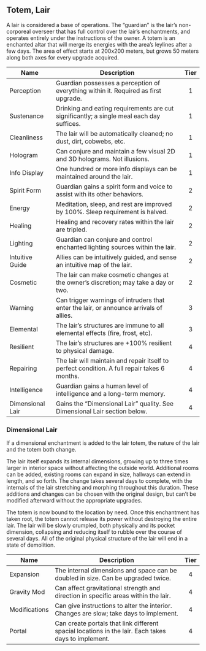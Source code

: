 ## Totem, Lair

A lair is considered a base of operations. The “guardian” is the lair’s non-corporeal overseer that has full control over the lair’s enchantments, and operates entirely under the instructions of the owner. A totem is an enchanted altar that will merge its energies with the area’s leylines after a few days. The area of effect starts at 200x200 meters, but grows 50 meters along both axes for every upgrade acquired.

 **Name**         | **Description**                                                                              | **Tier** 
------------------|----------------------------------------------------------------------------------------------|:--------:
 Perception       | Guardian possesses a perception of everything within it. Required as first upgrade.          | 1        
 Sustenance       | Drinking and eating requirements are cut significantly; a single meal each day suffices.     | 1        
 Cleanliness      | The lair will be automatically cleaned; no dust, dirt, cobwebs, etc.                         | 1        
 Hologram         | Can conjure and maintain a few visual 2D and 3D holograms. Not illusions.                    | 1        
 Info Display     | One hundred or more info displays can be maintained around the lair.                         | 1        
 Spirit Form      | Guardian gains a spirit form and voice to assist with its other behaviors.                   | 2        
 Energy           | Meditation, sleep, and rest are improved by 100%. Sleep requirement is halved.               | 2        
 Healing          | Healing and recovery rates within the lair are tripled.                                      | 2        
 Lighting         | Guardian can conjure and control enchanted lighting sources within the lair.                 | 2        
 Intuitive Guide  | Allies can be intuitively guided, and sense an intuitive map of the lair.                    | 2        
 Cosmetic         | The lair can make cosmetic changes at the owner’s discretion; may take a day or two.         | 2        
 Warning          | Can trigger warnings of intruders that enter the lair, or announce arrivals of allies.       | 3        
 Elemental        | The lair’s structures are immune to all elemental effects (fire, frost, etc).                | 3        
 Resilient        | The lair’s structures are +100% resilient to physical damage.                                | 4        
 Repairing        | The lair will maintain and repair itself to perfect condition. A full repair takes 6 months. | 4        
 Intelligence     | Guardian gains a human level of intelligence and a long-term memory.                         | 4        
 Dimensional Lair | Gains the “Dimensional Lair” quality. See Dimensional Lair section below.                    | 4        

### Dimensional Lair

If a dimensional enchantment is added to the lair totem, the nature of the lair and the totem both change.

The lair itself expands its internal dimensions, growing up to three times larger in interior space without affecting the outside world. Additional rooms can be added, existing rooms can expand in size, hallways can extend in length, and so forth. The change takes several days to complete, with the internals of the lair stretching and morphing throughout this duration. These additions and changes can be chosen with the original design, but can’t be modified afterward without the appropriate upgrades.

The totem is now bound to the location by need. Once this enchantment has taken root, the totem cannot release its power without destroying the entire lair. The lair will be slowly crumpled, both physically and its pocket dimension, collapsing and reducing itself to rubble over the course of several days. All of the original physical structure of the lair will end in a state of demolition.

 **Name**      | **Description**                                                                                     | **Tier** 
---------------|-----------------------------------------------------------------------------------------------------|:--------:
 Expansion     | The internal dimensions and space can be doubled in size. Can be upgraded twice.                    | 4        
 Gravity Mod   | Can affect gravitational strength and direction in specific areas within the lair.                  | 4        
 Modifications | Can give instructions to alter the interior. Changes are slow; take days to implement.              | 4        
 Portal        | Can create portals that link different spacial locations in the lair. Each takes days to implement. | 4        
